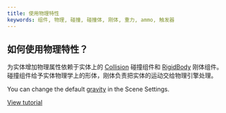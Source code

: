 ```yaml
---
title: 使用物理特性
keywords: 组件, 物理, 碰撞, 碰撞体, 刚体, 重力, ammo, 触发器
---
```


## 如何使用物理特性？

为实体增加物理属性依赖于实体上的 [Collision](https://developer.playcanvas.com/en/user-manual/packs/components/collision/) 碰撞组件和 [RigidBody](https://developer.playcanvas.com/en/user-manual/packs/components/rigidbody/) 刚体组件。碰撞组件给予实体物理学上的形体，刚体负责把实体的运动交给物理引擎处理。

You can change the default [gravity](https://developer.playcanvas.com/en/user-manual/designer/settings/#gravity) in the Scene Settings.

[View tutorial](https://developer.playcanvas.com/en/tutorials/collision-and-triggers/)

